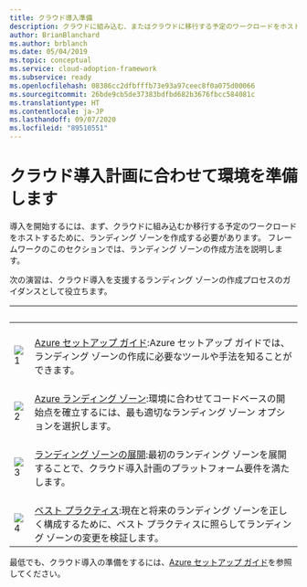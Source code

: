 ```yaml
---
title: クラウド導入準備
description: クラウドに組み込む、またはクラウドに移行する予定のワークロードをホストするために、ランディング ゾーンを作成する方法について説明します。
author: BrianBlanchard
ms.author: brblanch
ms.date: 05/04/2019
ms.topic: conceptual
ms.service: cloud-adoption-framework
ms.subservice: ready
ms.openlocfilehash: 08386cc2dfbfffb73e93a97ceec8f0a075d00066
ms.sourcegitcommit: 26bde9cb5de37383bdfbd682b3676fbcc584081c
ms.translationtype: HT
ms.contentlocale: ja-JP
ms.lasthandoff: 09/07/2020
ms.locfileid: "89510551"
---
```

# <a name="ensure-the-environment-is-prepared-for-the-cloud-adoption-plan"></a>クラウド導入計画に合わせて環境を準備します

導入を開始するには、まず、クラウドに組み込むか移行する予定のワークロードをホストするために、ランディング ゾーンを作成する必要があります。 フレームワークのこのセクションでは、ランディング ゾーンの作成方法を説明します。

次の演習は、クラウド導入を支援するランディング ゾーンの作成プロセスのガイダンスとして役立ちます。

| <span title="アイコン">&nbsp;</span> | <span title="説明">&nbsp;</span> |
|--|--|
| <br> ![1](../_images/icons/1.png) | <br> [Azure セットアップ ガイド](./azure-setup-guide/index.md):Azure セットアップ ガイドでは、ランディング ゾーンの作成に必要なツールや手法を知ることができます。 |
| <br> ![2](../_images/icons/2.png) | <br> [Azure ランディング ゾーン](./landing-zone/index.md):環境に合わせてコードベースの開始点を確立するには、最も適切なランディング ゾーン オプションを選択します。 |
| <br> ![3](../_images/icons/3.png) | <br> [ランディング ゾーンの展開](./considerations/index.md):最初のランディング ゾーンを展開することで、クラウド導入計画のプラットフォーム要件を満たします。 |
| <br> ![4](../_images/icons/4.png) | <br> [ベスト プラクティス](./azure-best-practices/index.md):現在と将来のランディング ゾーンを正しく構成するために、ベスト プラクティスに照らしてランディング ゾーンの変更を検証します。 |

最低でも、クラウド導入の準備をするには、[Azure セットアップ ガイド](./azure-setup-guide/index.md)を参照してください。
